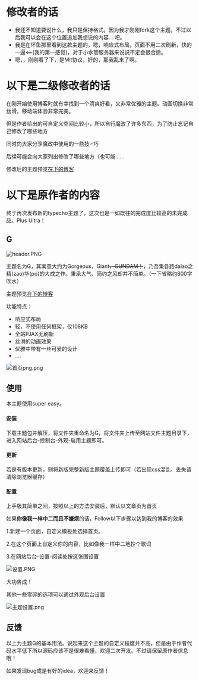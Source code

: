# 修改者的话
- 我还不知道要说什么，我只是保持格式。因为我才刚刚fork这个主题。不过以后我可以会在这个位置追加我想说的内容....吧。
- 我是在坏鱼那里看到这款主题的，嗯，响应式布局，页面不用二次刷新，快的一逼<==(我的第一感觉)，对于小水管服务器来说说不定会很合适。
- 嗯，，刚刚看了下，是Mit协议，好的，那我乱来了啊。

# 以下是二级修改者的话
在刚开始使用博客时就有幸找到一个清爽好看，又非常优雅的主题。动画切换非常丝滑，移动端体验非常完美。

但是作者给出的可自定义空间比较小，所以自行魔改了许多东西，为了防止忘记自己修改了哪些地方

同时向大家分享魔改中使用的一些技♂巧

后续可能会向大家列出修改了哪些地方（也可能……

修改后的主题预览[在下的博客](https://niconiconi.cc)



# 以下是原作者的内容

终于再次发布新的typecho主题了，这次也是一如既往的完成度比较高的未完成品。Plus Ultra！

## G

![header.PNG](https://i.loli.net/2019/02/07/5c5c3cbdb974b.png)

主题名为G，其寓意大约为Gorgeous，Giant~~，GUNDAM！~~，乃吾集各路dalao之精(zao)华(po)的大成之作。秉承大气、简约之风却并不简单。（一下省略约800字吹水）

主题预览[在下的博客](https://gundam.exia.xyz)

功能特点：

- 响应式布局
- 轻，不使用任何框架，仅108KB
- 全站PJAX无刷新
- 丝滑的动画效果
- 优雅中带有一丝可爱的设计
- ....

![首页png.png](https://i.loli.net/2019/02/07/5c5c4414cdcd4.png)

## 使用

本主题使用super easy。

#### 安装

下载主题包并解压，将文件夹重命名为G，将文件夹上传至网站文件主题目录下，进入网站后台-控制台-外观-启用主题即可。

#### 更新

若是有版本更新，则将新版完整新版主题覆盖上传即可（若出现css混乱、丢失请清除浏览器缓存）

#### 配置

上手极其简单之间，按照以上的方法安装后，默认以文章页为首页

如果**你像我一样中二而且不嫌烦**的话，Follow以下步骤以达到我的博客的效果

1.新建一个页面，自定义模板处选择首页。

2.在这个页面上自定义你的内容，比如像我一样中二地抄个歌词

3.在网站后台-设置-阅读处按这张图设置

![设置.PNG](https://i.loli.net/2019/02/07/5c5c46e2d17ce.png)

大功告成！

其他一些零碎的选项可以通过外观后台设置

![主题设置.png](https://i.loli.net/2019/02/07/5c5c476db2443.png)



## 反馈

以上为主题G的基本用法。说起来这个主题的自定义程度并不高，但是由于作者代码水平低下所以源码应该不是很难看懂，欢迎二次开发。不过请保留原作者信息哦！

如果发现bug或是有好的idea，欢迎来反馈！